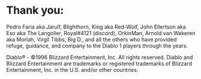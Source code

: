 # Thank you:

Pedro Faria aka Jarulf, Blighthorn, King aka Red-Wolf, John Ellertson aka Eso aka The Langolier, Royal#4121 (discord), OrkinMan, Arnold van Wakeren aka Moriah, Virgil Tibbs, Big D., and all the others who have provided refuge, guidance, and company to the Diablo 1 players through the years.


Diablo® - ©1996 Blizzard Entertainment, Inc. All rights reserved. Diablo and Blizzard Entertainment are trademarks or registered trademarks of Blizzard Entertainment, Inc. in the U.S. and/or other countries.
